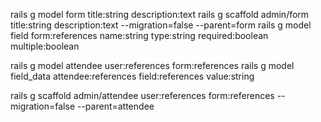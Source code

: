 rails g model form title:string description:text
rails g scaffold admin/form title:string description:text --migration=false --parent=form
rails g model field form:references name:string type:string required:boolean multiple:boolean

rails g model attendee user:references form:references
rails g model field_data attendee:references field:references value:string

rails g scaffold admin/attendee user:references form:references --migration=false --parent=attendee
